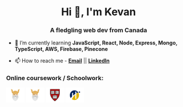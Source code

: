 <h1 align="center">Hi 👋, I'm Kevan</h1>
<h3 align="center">A fledgling web dev from Canada</h3>

- 🌱 I’m currently learning **JavaScript, React, Node, Express, Mongo, TypeScript, AWS, Firebase, Pinecone**

- 📫 How to reach me - **<a href="mailto:kevan.haggins@gmail.com">Email</a>** || **<a href="https://www.linkedin.com/in/kevan-haggins/">LinkedIn</a>**

<h3 align="left">Online coursework / Schoolwork:</h3>
<p align="left">
<a href="https://github.com/TOP-Foundations" target="_blank"><img align="center" src="odin.png" alt="kevanhaggins" height="40" width="50" /></a>
<a href="https://github.com/TOP-Fullstack" target="_blank"><img align="center" src="odin.png" alt="kevan-haggins" height="40" width="50" /></a>
<a href="https://github.com/CS50-Projects" target="_blank"><img align="center" src="harvard.png" alt="kevan_haggins" height="40" width="50" /></a>
<a href="https://github.com/Humber-Projects" target="_blank"><img align="center" src="humber.png" alt="simplesapien" height="40" width="50" /></a>
</p>
